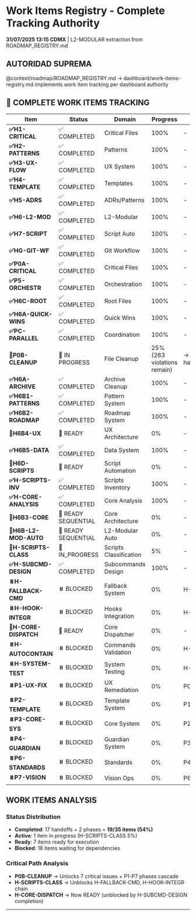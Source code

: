 # Work Items Registry - Complete Tracking Authority

**31/07/2025 13:15 CDMX** | L2-MODULAR extraction from ROADMAP_REGISTRY.md

## AUTORIDAD SUPREMA
@context/roadmap/ROADMAP_REGISTRY.md → dashboard/work-items-registry.md implements work item tracking per dashboard authority

## 🚀 COMPLETE WORK ITEMS TRACKING

| Item | Status | Domain | Progress | Dependencies |
|------|--------|--------|----------|--------------|
| **✅H1-CRITICAL** | ✅ COMPLETED | Critical Files | 100% | - |
| **✅H2-PATTERNS** | ✅ COMPLETED | Patterns | 100% | - |
| **✅H3-UX-FLOW** | ✅ COMPLETED | UX System | 100% | - |
| **✅H4-TEMPLATE** | ✅ COMPLETED | Templates | 100% | - |
| **✅H5-ADRS** | ✅ COMPLETED | ADRs/Patterns | 100% | - |
| **✅H6-L2-MOD** | ✅ COMPLETED | L2-Modular | 100% | - |
| **✅H7-SCRIPT** | ✅ COMPLETED | Script Auto | 100% | - |
| **✅HG-GIT-WF** | ✅ COMPLETED | Git Workflow | 100% | - |
| **✅P0A-CRITICAL** | ✅ COMPLETED | Critical Files | 100% | - |
| **✅P5-ORCHESTR** | ✅ COMPLETED | Orchestration | 100% | - |
| **✅H6C-ROOT** | ✅ COMPLETED | Root Files | 100% | - |
| **✅H6A-QUICK-WINS** | ✅ COMPLETED | Quick Wins | 100% | - |
| **✅PC-PARALLEL** | ✅ COMPLETED | Coordination | 100% | - |
| **🔄P0B-CLEANUP** | 🔄 IN PROGRESS | File Cleanup | 25% (263 violations remain) | → handoffs/p0b/README.md |
| **✅H6A-ARCHIVE** | ✅ COMPLETED | Archive Cleanup | 100% | - |
| **✅H6B1-PATTERNS** | ✅ COMPLETED | Pattern System | 100% | - |
| **✅H6B2-ROADMAP** | ✅ COMPLETED | Roadmap System | 100% | - |
| **🔄H6B4-UX** | 🔄 READY | UX Architecture | 0% | - |
| **✅H6B5-DATA** | ✅ COMPLETED | Data System | 100% | - |
| **🔄H6D-SCRIPTS** | 🔄 READY | Script Automation | 0% | - |
| **✅H-SCRIPTS-INV** | ✅ COMPLETED | Scripts Inventory | 100% | - |
| **✅H-CORE-ANALYSIS** | ✅ COMPLETED | Core Analysis | 100% | - |
| **🔄H6B3-CORE** | 🔄 READY SEQUENTIAL | Core Architecture | 0% | - |
| **🔄H6B-L2-MOD-AUTO** | 🔄 READY SEQUENTIAL | L2-Modular Auto | 0% | - |
| **🔄H-SCRIPTS-CLASS** | 🔄 IN_PROGRESS | Scripts Classification | 5% | - |
| **✅H-SUBCMD-DESIGN** | ✅ COMPLETED | Subcommands Design | 100% | - |
| **⏸️H-FALLBACK-CMD** | ⏸️ BLOCKED | Fallback System | 0% | H-SCRIPTS-CLASS |
| **⏸️H-HOOK-INTEGR** | ⏸️ BLOCKED | Hooks Integration | 0% | H-SCRIPTS-CLASS |
| **🔄H-CORE-DISPATCH** | 🔄 READY | Core Dispatcher | 0% | - |
| **⏸️H-AUTOCONTAIN** | ⏸️ BLOCKED | Commands Validation | 0% | H-CORE-DISPATCH |
| **⏸️H-SYSTEM-TEST** | ⏸️ BLOCKED | System Testing | 0% | H-AUTOCONTAIN |
| **⏸️P1-UX-FIX** | ⏸️ BLOCKED | UX Remediation | 0% | P0B-CLEANUP |
| **⏸️P2-TEMPLATE** | ⏸️ BLOCKED | Template System | 0% | P1-UX-FIX |
| **⏸️P3-CORE-SYS** | ⏸️ BLOCKED | Core System | 0% | P2-TEMPLATE |
| **⏸️P4-GUARDIAN** | ⏸️ BLOCKED | Guardian System | 0% | P3-CORE-SYS |
| **⏸️P6-STANDARDS** | ⏸️ BLOCKED | Standards | 0% | P4-GUARDIAN |
| **⏸️P7-VISION** | ⏸️ BLOCKED | Vision Ops | 0% | P6-STANDARDS |

## WORK ITEMS ANALYSIS

### Status Distribution
- **Completed**: 17 handoffs + 2 phases = **19/35 items (54%)**
- **Active**: 1 item in progress (H-SCRIPTS-CLASS 5%)
- **Ready**: 7 items ready for execution  
- **Blocked**: 18 items waiting for dependencies

### Critical Path Analysis
- **P0B-CLEANUP** → Unlocks 7 critical issues + P1-P7 phases cascade
- **H-SCRIPTS-CLASS** → Unblocks H-FALLBACK-CMD, H-HOOK-INTEGR chain
- **H-CORE-DISPATCH** → Now READY (unblocked by H-SUBCMD-DESIGN completion)

---

